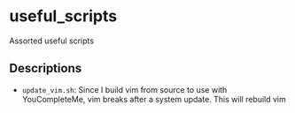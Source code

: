 # useful_scripts
Assorted useful scripts

## Descriptions
* `update_vim.sh`: Since I build vim from source to use with YouCompleteMe, vim breaks after a system update. This will rebuild vim

